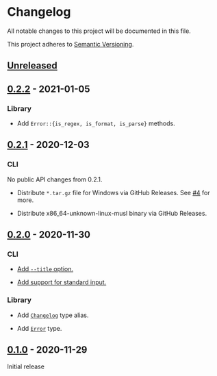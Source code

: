 # Changelog

All notable changes to this project will be documented in this file.

This project adheres to [Semantic Versioning](https://semver.org).

<!--
Note: In this file, do not use the hard wrap in the middle of a sentence for compatibility with GitHub comment style markdown rendering.
-->

## [Unreleased]

## [0.2.2] - 2021-01-05

### Library

- Add `Error::{is_regex, is_format, is_parse}` methods.

## [0.2.1] - 2020-12-03

### CLI

No public API changes from 0.2.1.

- Distribute `*.tar.gz` file for Windows via GitHub Releases. See [#4](https://github.com/taiki-e/parse-changelog/pull/4) for more.

- Distribute x86_64-unknown-linux-musl binary via GitHub Releases.

## [0.2.0] - 2020-11-30

### CLI

- [Add `--title` option.](https://github.com/taiki-e/parse-changelog/pull/1)

- [Add support for standard input.](https://github.com/taiki-e/parse-changelog/pull/1)

### Library

- Add [`Changelog`](https://docs.rs/parse-changelog/0.2/parse_changelog/type.Changelog.html) type alias.

- Add [`Error`](https://docs.rs/parse-changelog/0.2/parse_changelog/enum.Error.html) type.

## [0.1.0] - 2020-11-29

Initial release

[Unreleased]: https://github.com/taiki-e/parse-changelog/compare/v0.2.2...HEAD
[0.2.2]: https://github.com/taiki-e/parse-changelog/compare/v0.2.1...v0.2.2
[0.2.1]: https://github.com/taiki-e/parse-changelog/compare/v0.2.0...v0.2.1
[0.2.0]: https://github.com/taiki-e/parse-changelog/compare/v0.1.0...v0.2.0
[0.1.0]: https://github.com/taiki-e/parse-changelog/releases/tag/v0.1.0
